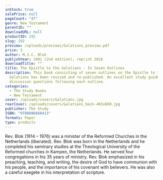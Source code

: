 ```yaml
---
inStock: true
salePrice: null
pageCount: "47"
genre: New Testament
parentID: ""
downloadURL: null
productID: 292
slug: 292
preview: /uploads/previews/Galatians_preview.pdf
price: 5
author: M.J.C. Blok
publishYear: 1991 (2nd edition), reprint 2010
downloadTitle: ""
title: The Epistle to the Galatians - In Seven Outlines
description: This book consisting of seven outlines on the Epistle to the
  Galatians has been revised and re-published. An excellent study guide with
  discussion questions following each outline.
categories:
  - The Study Books
  - New Testament
cover: /uploads/covers/Galatians.jpg
rearCover: /uploads/covers/Galatians_back-403x600.jpg
publisher: The Study
ISBN: "9780886660413"
formats: Paper
type: products
---
```

Rev. Blok (1914 – 1976) was a minister of the Reformed Churches in the Netherlands (liberated). Rev. Blok was born in the Netherlands and he completed his seminary studies at the Theological University of the Reformed churches in Kampen, the Netherlands. He served four congregations in his 35 years of ministry. Rev. Blok emphasized in his preaching, teaching, and writing, the desire of God to have communion with his people, and the importance of his covenant with believers. He was also a careful exegete in his interpretation of scripture.